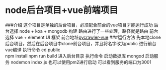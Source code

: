 # node后台项目+vue前端项目
###介绍
这个项目是单独的后台项目，必须配合前台的vue项目才能运行成功
后台选择 node + koa + mongodb 构建 路由进行了一些处理，路径就是路由
前台选择 vue + element UI 框架 前台地址[pycrawler-vue](https://github.com/hacklinshell/pycrawler-vue)
###运行方法
先本地clone后台项目，然后在后台项目中clone前台项目，并且将名字改为public
进行前台vue编译 
执行命令 
cd public  
npm install 
npm run build
进入后台目录
执行命令
启动数据库 mongod
启动服务  nodemon index.js 也可以使用pm2进行启动
可以看到服务的端口为3001 